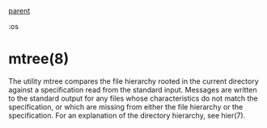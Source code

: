 
[parent](system0)

:os

# mtree(8)

The utility mtree compares the file hierarchy rooted in the current
directory against a specification read from the standard input.  Messages
are written to the standard output for any files whose characteristics do
not match the specification, or which are missing from either the file
hierarchy or the specification.  For an explanation of the directory
hierarchy, see hier(7).

